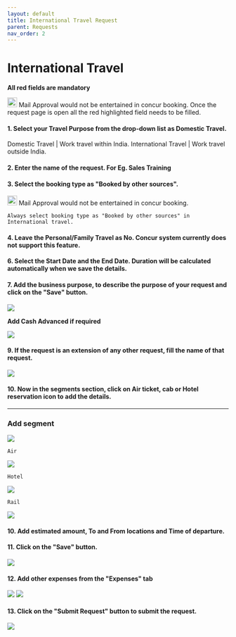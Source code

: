 ```yaml
---
layout: default
title: International Travel Request
parent: Requests 
nav_order: 2
---
```

# International Travel

**All red fields are mandatory**

<img src="{{ site.url }}{{ site.baseurl }}\assets\images\warn.png"  height="22" width="22"> Mail Approval would not be entertained in concur booking.
 Once the request page is open all the red highlighted field needs to be filled. 

#### 1. Select your Travel Purpose from the drop-down list as Domestic Travel. 

Domestic Travel | Work travel within India.
International Travel | Work travel outside India.

#### 2. Enter the name of the request. For Eg. Sales Training 

#### 3. Select the booking type as "Booked by other sources".

<img src="{{ site.url }}{{ site.baseurl }}\assets\images\warn.png"  height="22" width="22"> Mail Approval would not be entertained in concur booking.


```
Always select booking type as "Booked by other sources" in International travel.
```

#### 4. Leave the Personal/Family Travel as No. Concur system currently does not support this feature.

#### 6. Select the Start Date and the End Date. Duration will be calculated automatically when we save the details.

#### 7. Add the business purpose, to describe the purpose of your request and click on the "Save" button.

<img class="zoom" src="{{ site.url }}{{ site.baseurl }}\assets\images\request\inter.png"> 

**Add Cash Advanced if required** 

<img class="zoom" src="{{ site.url }}{{ site.baseurl }}\assets\images\request\req13.png"> 

#### 9. If the request is an extension of any other request, fill the name of that request. 

<img class="zoom" src="{{ site.url }}{{ site.baseurl }}\assets\images\request\ext.png"> 

#### 10. Now in the segments section, click on Air ticket, cab or Hotel reservation icon to add the details.

---

### Add segment

<img class="zoom" src="{{ site.url }}{{ site.baseurl }}\assets\images\request\int.png"> 

```Air```

<img class="zoom" src="{{ site.url }}{{ site.baseurl }}\assets\images\request\air.png"> 

```Hotel```

<img class="zoom" src="{{ site.url }}{{ site.baseurl }}\assets\images\request\hot.png"> 

```Rail```

<img class="zoom" src="{{ site.url }}{{ site.baseurl }}\assets\images\request\rail.png"> 

#### 10. Add estimated amount, To and From locations and Time of departure.

#### 11. Click on the "Save" button.

<img class="zoom" src="{{ site.url }}{{ site.baseurl }}\assets\images\request\req4.png"> 

#### 12. Add other expenses from the "Expenses" tab

<img class="zoom" src="{{ site.url }}{{ site.baseurl }}\assets\images\request\req5.png"> 

<img class="zoom" src="{{ site.url }}{{ site.baseurl }}\assets\images\request\req6.png"> 

#### 13. Click on the "Submit Request" button to submit the request.

<img class="zoom" src="{{ site.url }}{{ site.baseurl }}\assets\images\request\req7.png"> 
